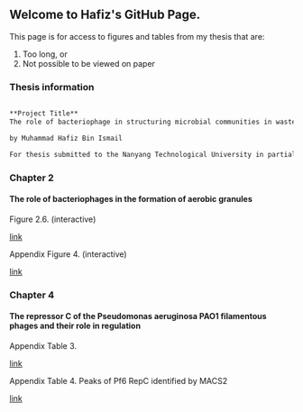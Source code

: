 ## Welcome to Hafiz's GitHub Page.

This page is for access to figures and tables from my thesis that are:
1. Too long, or
2. Not possible to be viewed on paper

### Thesis information
```markdown

**Project Title**
The role of bacteriophage in structuring microbial communities in wastewater treatment systems

by Muhammad Hafiz Bin Ismail

For thesis submitted to the Nanyang Technological University in partial fulfilment of the requirement for the degree of Doctor of Philosophy

```

### Chapter 2
#### The role of bacteriophages in the formation of aerobic granules

Figure 2.6. (interactive)

[link](https://goo.gl/Z8j8xq)

Appendix Figure 4. (interactive)

[link](https://goo.gl/86MEgy)


### Chapter 4
#### The repressor C of the Pseudomonas aeruginosa PAO1 filamentous phages and their role in regulation

Appendix Table 3. 

[link](https://goo.gl/dHNRdS)

Appendix Table 4. Peaks of Pf6 RepC identified by MACS2

[link](https://goo.gl/1uWm1o)

